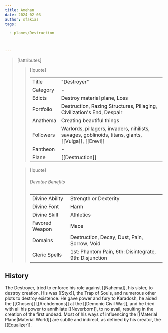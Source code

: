 ```yaml
---
title: Amehan
date: 2024-02-03
author: sfakias
tags:

  - planes/Destruction



---
```

> [!attributes]
> 
> > [!quote]
> >
> > | | |
> > | --- | --- |
> > | Title | "Destroyer" |
> > | Category | - |
> > | Edicts | Destroy material plane, Loss |
> > | Portfolio | Destruction, Razing Structures, Pillaging, Civilization's End, Despair |
> > | Anathema | Creating beautiful things |
> > | Followers | Warlords, pillagers, invaders, nihilists, savages, goblinoids, titans, giants, [[Vulga]], [[Erevi]] |
> > | Pantheon | - |
> > | Plane | [[Destruction]] |
>
> > [!quote]
> > 
> > ###### Devotee Benefits
> > | | |
> > | --- | --- |
> > | Divine Ability | Strength or Dexterity |
> > | Divine Font | Harm |
> > | Divine Skill | Athletics |
> > | Favored Weapon | Mace |
> > | Domains | Destruction, Decay, Dust, Pain, Sorrow, Void |
> > | Cleric Spells | 1st: Phantom Pain, 6th: Disintegrate, 9th: Disjunction |

## History

The Destroyer, tried to enforce his role against [[Nahema]], his sister, to destroy creation. His was [[Styx]], the Trap of Souls, and numerous other plots to destroy existence. He gave power and fury to Karadosh, he aided the [[Chosen]] [[Archdemons]] at the [[Demonic Civil War]], and he tried with all his power to annihilate [[Neverborn]], to no avail, resulting in the creation of the first undead. Most of his ways of influencing the [[Material Plane|Material World]] are subtle and indirect, as defined by his creator, the [[Equalizer]].